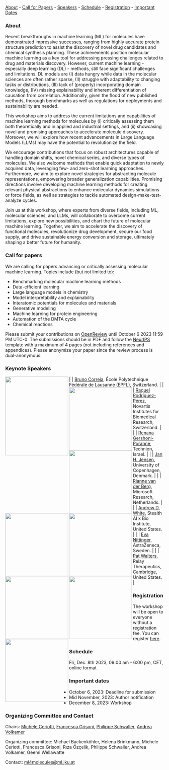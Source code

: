 [About](#about) - [Call for Papers](#call-for-papers) - [Speakers](#speakers) - [Schedule](#schedule) - [Registration](#registration) - [Important Dates](#important-dates)

### About

Recent breakthroughs in machine learning (ML) for molecules have demonstrated impressive successes, ranging from highly accurate protein structure prediction to assist the discovery of novel drug candidates and chemical synthesis planning. These achievements position molecular machine learning as a key tool for addressing pressing challenges related to drug and materials discovery. However, current machine learning - especially deep learning (DL) - methods, still face significant challenges and limitations. DL models are (I) data hungry while data in the molecular sciences are often rather sparse, (II) struggle with adaptability to changing tasks or distributions, (III) lack of (properly) incorporating domain knowledge, (IV) missing explainability and inherent differentiation of causation from correlation. Additionally, given the flood of new published methods, thorough benchmarks as well as regulations for deployments and sustainability are needed. 

This workshop aims to address the current limitations and capabilities of machine learning methods for molecules by (i) critically assessing them both theoretically and in applied and industrial settings, and (ii) showcasing novel and promising approaches to accelerate molecule discovery. Moreover, we will explore how recent advancements in Large Language Models (LLMs) may have the potential to revolutionize the field. 

We encourage contributions that focus on robust architectures capable of handling domain shifts, novel chemical series, and diverse types of molecules. We also welcome methods that enable quick adaptation to newly acquired data, leveraging few- and zero-shot learning approaches. Furthermore, we aim to explore novel strategies for abstracting molecule representations, empowering broader generalization capabilities. Promising directions involve developing machine learning methods for creating relevant physical abstractions to enhance molecular dynamics simulations or force fields, as well as strategies to tackle automated design-make-test-analyze cycles.

Join us at this workshop, where experts from diverse fields, including ML, molecular sciences, and LLMs, will collaborate to overcome current limitations, explore new possibilities, and chart the future of molecular machine learning. Together, we aim to accelerate the discovery of functional molecules, revolutionize drug development, secure our food supply, and drive sustainable energy conversion and storage, ultimately shaping a better future for humanity.

### Call for papers
We are calling for papers advancing or critically assessing molecular machine learning. Topics include (but not limited to):  

- Benchmarking molecular machine learning methods
- Data-efficient learning
- Large language models in chemistry
- Model interpretability and explainability
- Interatomic potentials for molecules and materials
- Generative modeling
- Machine learning for protein engineering
- Automation of the DMTA cycle
- Chemical reactions

Please submit your contributions on [OpenReview](https://openreview.net/group?id=ELLIS.eu/2023/Workshop/ML4Molecules) until October 6 2023 11:59 PM UTC-0. The submissions should be in PDF and follow the [NeurIPS](https://neurips.cc/Conferences/2023/PaperInformation/StyleFiles) template with a maximum of 4 pages (not including references and appendices). Please anonymize your paper since the review process is dual-anonymous.

### Keynote Speakers


| <img align="left" width="200" height="250" src="https://people.epfl.ch/private/common/photos/links/253103.jpg?ts=1694763012">            | [Bruno Correia](https://people.epfl.ch/bruno.correia/?lang=en), École Polytechnique Fédérale de Lausanne (EPFL), Switzerland.             |
| <img align="left" width="200" height="200" src="https://relx-elsevier-erms.file.force.com/servlet/servlet.ImageServer?id=0154L000000gZPLQA2&oid=00D1t000000qIy5EAE&lastMod=1609776015940">             | [Raquel Rodríguez-Pérez](https://scholar.google.com/citations?user=ZF7X7ucAAAAJ&hl=en), Novartis Institutes for Biomedical Research, Switzerland.             |
| <img align="left" width="200" height="200" src="https://chemistry.technion.ac.il/wp-content/uploads/2021/10/CV-Picture-Renana-Gershoni-Poranne-700x700.jpg">             | [Renana Gershoni-Poranne](https://chemistry.technion.ac.il/en/team/renana-gershoni-poranne-2/), Technion, Israel.             |
| <img align="left" width="200" height="200" src="https://scholar.googleusercontent.com/citations?view_op=medium_photo&user=lOz-SVQAAAAJ&citpid=2">             | [Jan H. Jensen](https://chem.ku.dk/research_sections/physchem/jensen-group/), University of Copenhagen, Denmark.             |
| <img align="left" width="200" height="200" src="https://www.microsoft.com/en-us/research/uploads/prod/2021/10/profile_photo-3.png">             | [Rianne van der Berg](https://www.microsoft.com/en-us/research/people/rvandenberg/), Microsoft Research, Netherlands.             |
| <img align="left" width="200" height="200" src="https://www.hajim.rochester.edu/che/people/faculty/white_andrew/assets/images/white.jpg">             | [Andrew D. White](https://thewhitelab.org/), Stealth AI x Bio Institute, United States.             |
| <img align="left" width="200" height="200" src="https://media.licdn.com/dms/image/C4E03AQE9jL1_h9fKrQ/profile-displayphoto-shrink_800_800/0/1517586795854?e=2147483647&v=beta&t=J2evD3Pg-T3lLZKrPA8jKUw0pk97_BH7L-7Ik8-m2rE">             | [Eva Nittinger](https://scholar.google.com/citations?user=iqlNcZUAAAAJ&hl=de), AstraZeneca, Sweden.             |
| <img align="left" width="200" height="200" src="https://relaytx.com/wp-content/uploads/2023/04/230216_Relay_PatWalters_HiRes-9728.jpg">             | [Pat Walters](https://relaytx.com/our-team/pat-walters-ph-d/), Relay Therapeutics, Cambridge, United States.             |


<!-- ### Accepted contributions (oral)
[TBA]

### Accepted contributions (poster)
[TBA] --->

### Registration
The workshop will be open to everyone without a registration fee. You can register [here](https://www.eventbrite.com/e/ellis-machine-learning-for-molecule-discovery-workshop-tickets-723480107477?aff=oddtdtcreator).

### Schedule 
Fri, Dec. 8th 2023, 09:00 am - 6:00 pm, CET, online format

### Important dates
- October 6, 2023: Deadline for submission
- Mid November, 2023: Author notification
- December 8, 2023: Workshop

### Organizing Committee and Contact
Chairs: [Michele Ceriotti](https://www.epfl.ch/labs/cosmo/), [Francesca Grisoni](https://molecularmachinelearning.com/), [Philippe Schwaller](https://schwallergroup.github.io/), [Andrea Volkamer](https://volkamerlab.org/)

Organizing committee: Michael Backenköhler, Helena Brinkmann, Michele Ceriotti, Francesca Grisoni, Rıza Özçelik, Philippe Schwaller, Andrea Volkamer, Geemi Wellawatte 

Contact: [ml4molecules@ml.jku.at](ml4molecules@ml.jku.at)

<!-- ### Program Committee

### References --->
